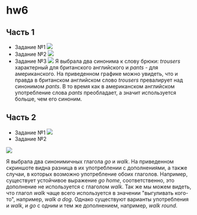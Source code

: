 # hw6
## Часть 1
+ Задание №1
![](https://pp.userapi.com/c846016/v846016320/124e1/_ke4K617oj0.jpg)
+ Задание №2
![](https://pp.userapi.com/c846016/v846016320/12724/C8L7oTdybsg.jpg)
+ Задание №3
![](https://pp.userapi.com/c846016/v846016091/1259a/NzirH8-a5YI.jpg)
Я выбрала два синонима к слову брюки: *trousers* характерный для британского английского и *pants* - для американского. На приведенном графике можно увидеть, что и правда в британском английском слово *trousers* превалирует над синонимом *pants*. В то время как в американском английском употребление слова *pants* преобладает, а значит используется больше, чем его синоним.
## Часть 2
+ Задание №1
![](https://sun9-2.userapi.com/c830508/v830508436/c3c71/VUkwQy3TR6g.jpg)
+ Задание №2

![](https://pp.userapi.com/c847019/v847019916/1268d/f7_wjOVgwEg.jpg)

Я выбрала два синонимичных глагола *go* и *walk*. На приведенном скриншоте видна разница в их употреблении с дополнениями, а также случаи, в которых возможно употребление обоих глаголов. Например, существует устойчивое выражение *go home*, соответственно, это дополнение не используется с глаголом *walk*. Так же мы можем видеть, что глагол *walk* чаще всего используется в значении "выгуливать кого-то", например, *walk a dog*. Однако существуют варианты употребления и *walk*, и *go* с одним и тем же дополнением, например, *walk round*.

